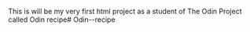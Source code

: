 This is will be my very first html project as a student of The Odin Project called Odin recipe# Odin--recipe
